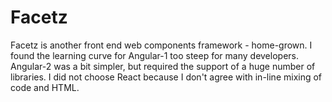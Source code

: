 # Facetz

Facetz is another front end web components framework - home-grown. I found the learning curve for Angular-1 too steep for many developers. Angular-2 was a bit simpler, but required the support of a huge number of libraries. I did not choose React because I don't agree with in-line mixing of code and HTML. 
